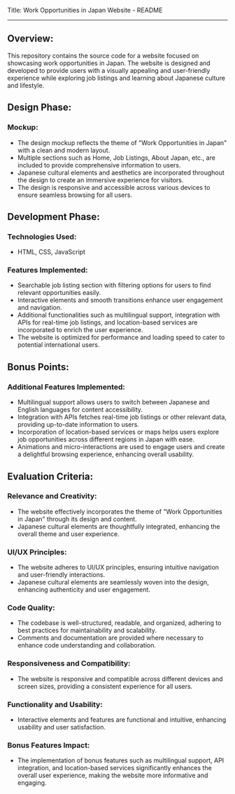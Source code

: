 Title: Work Opportunities in Japan Website - README

---

## Overview:

This repository contains the source code for a website focused on showcasing work opportunities in Japan. The website is designed and developed to provide users with a visually appealing and user-friendly experience while exploring job listings and learning about Japanese culture and lifestyle.

## Design Phase:

### Mockup:
- The design mockup reflects the theme of "Work Opportunities in Japan" with a clean and modern layout.
- Multiple sections such as Home, Job Listings, About Japan, etc., are included to provide comprehensive information to users.
- Japanese cultural elements and aesthetics are incorporated throughout the design to create an immersive experience for visitors.
- The design is responsive and accessible across various devices to ensure seamless browsing for all users.

## Development Phase:

### Technologies Used:
- HTML, CSS, JavaScript

### Features Implemented:
- Searchable job listing section with filtering options for users to find relevant opportunities easily.
- Interactive elements and smooth transitions enhance user engagement and navigation.
- Additional functionalities such as multilingual support, integration with APIs for real-time job listings, and location-based services are incorporated to enrich the user experience.
- The website is optimized for performance and loading speed to cater to potential international users.

## Bonus Points:

### Additional Features Implemented:
- Multilingual support allows users to switch between Japanese and English languages for content accessibility.
- Integration with APIs fetches real-time job listings or other relevant data, providing up-to-date information to users.
- Incorporation of location-based services or maps helps users explore job opportunities across different regions in Japan with ease.
- Animations and micro-interactions are used to engage users and create a delightful browsing experience, enhancing overall usability.

## Evaluation Criteria:

### Relevance and Creativity:
- The website effectively incorporates the theme of "Work Opportunities in Japan" through its design and content.
- Japanese cultural elements are thoughtfully integrated, enhancing the overall theme and user experience.

### UI/UX Principles:
- The website adheres to UI/UX principles, ensuring intuitive navigation and user-friendly interactions.
- Japanese cultural elements are seamlessly woven into the design, enhancing authenticity and user engagement.

### Code Quality:
- The codebase is well-structured, readable, and organized, adhering to best practices for maintainability and scalability.
- Comments and documentation are provided where necessary to enhance code understanding and collaboration.

### Responsiveness and Compatibility:
- The website is responsive and compatible across different devices and screen sizes, providing a consistent experience for all users.

### Functionality and Usability:
- Interactive elements and features are functional and intuitive, enhancing usability and user satisfaction.

### Bonus Features Impact:
- The implementation of bonus features such as multilingual support, API integration, and location-based services significantly enhances the overall user experience, making the website more informative and engaging.


